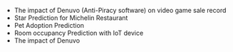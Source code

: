 - The impact of Denuvo (Anti-Piracy software) on video game sale record
- Star Prediction for Michelin Restaurant
- Pet Adoption Prediction
- Room occupancy Prediction with IoT device
- The impact of Denuvo
